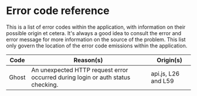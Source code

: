 # Error code reference

This is a list of error codes within the application, with information on their possible origin et cetera. It's always a good idea to consult the error and error message for more information on the source of the problem. This list only govern the location of the error code emissions within the application.

| Code | Reason(s) | Origin(s) |
| ---- | --------- | --------- |
| Ghost | An unexpected HTTP request error occurred during login or auth status checking. | api.js, L26 and L59 |
